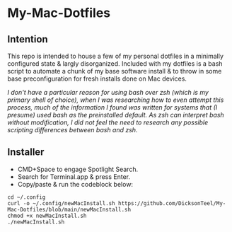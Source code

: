 # My-Mac-Dotfiles

## Intention
This repo is intended to house a few of my personal dotfiles in a minimally configured state & largly disorganized.
Included with my dotfiles is a bash script to automate a chunk of my base software install & to throw in some base preconfiguration for fresh installs done on Mac devices.

*I don't have a particular reason for using bash over zsh (which is my primary shell of choice), when I was researching how to even attempt this process, much of the information I found was written for systems that (I presume) used bash as the preinstalled default. As zsh can interpret bash without modification, I did not feel the need to research any possible scripting differences between bash and zsh.*

## Installer
- CMD+Space to engage Spotlight Search.
- Search for Terminal.app & press Enter.
- Copy/paste & run the codeblock below:
~~~
cd ~/.config
curl -o ~/.config/newMacInstall.sh https://github.com/DicksonTeel/My-Mac-Dotfiles/blob/main/newMacInstall.sh
chmod +x newMacInstall.sh
./newMacInstall.sh
~~~
